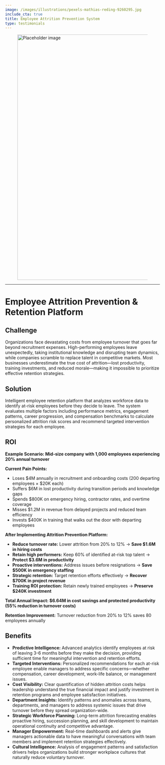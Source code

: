```yaml
---
image: /images/illustrations/pexels-mathias-reding-9260295.jpg
include_cta: true
title: Employee Attrition Prevention System
type: testimonials
---
```


<figure class="image">
<img class="" src="/images/illustrations/mockups/churn-defender.png" alt="Placeholder image" style="width:800px;">
</figure>

----------------------------------------------------------------------------

# Employee Attrition Prevention & Retention Platform

## Challenge
Organizations face devastating costs from employee turnover that goes far beyond recruitment expenses. High-performing employees leave unexpectedly, taking institutional knowledge and disrupting team dynamics, while companies scramble to replace talent in competitive markets. Most businesses underestimate the true cost of attrition—lost productivity, training investments, and reduced morale—making it impossible to prioritize effective retention strategies.

## Solution
Intelligent employee retention platform that analyzes workforce data to identify at-risk employees before they decide to leave. The system evaluates multiple factors including performance metrics, engagement patterns, career progression, and compensation benchmarks to calculate personalized attrition risk scores and recommend targeted intervention strategies for each employee.

## ROI
**Example Scenario: Mid-size company with 1,000 employees experiencing 20% annual turnover**

**Current Pain Points:**
- Loses $4M annually in recruitment and onboarding costs (200 departing employees × $20K each)
- Suffers $6M in lost productivity during transition periods and knowledge gaps  
- Spends $800K on emergency hiring, contractor rates, and overtime coverage
- Misses $1.2M in revenue from delayed projects and reduced team efficiency
- Invests $400K in training that walks out the door with departing employees

**After Implementing Attrition Prevention Platform:**
- **Reduce turnover rate:** Lower attrition from 20% to 12% → **Save $1.6M in hiring costs**
- **Retain high performers:** Keep 60% of identified at-risk top talent → **Protect $3.6M in productivity**
- **Proactive interventions:** Address issues before resignations → **Save $500K in emergency staffing**
- **Strategic retention:** Target retention efforts effectively → **Recover $700K in project revenue**
- **Training ROI protection:** Retain newly trained employees → **Preserve $240K investment**

**Total Annual Impact: $6.64M in cost savings and protected productivity (55% reduction in turnover costs)**

**Retention Improvement:** Turnover reduction from 20% to 12% saves 80 employees annually

## Benefits
* **Predictive Intelligence:** Advanced analytics identify employees at risk of leaving 3-6 months before they make the decision, providing sufficient time for meaningful intervention and retention efforts.
* **Targeted Interventions:** Personalized recommendations for each at-risk employee enable managers to address specific concerns—whether compensation, career development, work-life balance, or management issues.
* **Cost Visibility:** Clear quantification of hidden attrition costs helps leadership understand the true financial impact and justify investment in retention programs and employee satisfaction initiatives.
* **Department Insights:** Identify patterns and anomalies across teams, departments, and managers to address systemic issues that drive turnover before they spread organization-wide.
* **Strategic Workforce Planning:** Long-term attrition forecasting enables proactive hiring, succession planning, and skill development to maintain operational continuity and competitive advantage.
* **Manager Empowerment:** Real-time dashboards and alerts give managers actionable data to have meaningful conversations with team members and implement retention strategies effectively.
* **Cultural Intelligence:** Analysis of engagement patterns and satisfaction drivers helps organizations build stronger workplace cultures that naturally reduce voluntary turnover.
